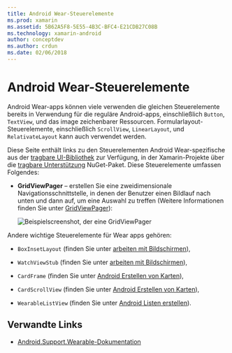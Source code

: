 ```yaml
---
title: Android Wear-Steuerelemente
ms.prod: xamarin
ms.assetid: 5B62A5F8-5E55-4B3C-BFC4-E21CDB27C08B
ms.technology: xamarin-android
author: conceptdev
ms.author: crdun
ms.date: 02/06/2018
---
```


# <a name="android-wear-controls"></a>Android Wear-Steuerelemente

Android Wear-apps können viele verwenden die gleichen Steuerelemente bereits in Verwendung für die reguläre Android-apps, einschließlich `Button`, `TextView`, und das image zeichenbarer Ressourcen. Formularlayout-Steuerelemente, einschließlich `ScrollView`, `LinearLayout`, und `RelativateLayout` kann auch verwendet werden.

Diese Seite enthält links zu den Steuerelementen Android Wear-spezifische aus der [tragbare UI-Bibliothek](https://developer.android.com/training/wearables/apps/layouts.html#UiLibrary) zur Verfügung, in der Xamarin-Projekte über die [tragbare Unterstützung](https://www.nuget.org/packages/Xamarin.Android.Wear/) NuGet-Paket. Diese Steuerelemente umfassen Folgendes:

-   **GridViewPager** &ndash; erstellen Sie eine zweidimensionale Navigationsschnittstelle, in denen der Benutzer einen Bildlauf nach unten und dann auf, um eine Auswahl zu treffen (Weitere Informationen finden Sie unter [GridViewPager](~/android/wear/user-interface/controls/gridviewpager.md)):

    ![Beispielscreenshot, der eine GridViewPager](images/gridviewpager.png)

Andere wichtige Steuerelemente für Wear apps gehören:

* `BoxInsetLayout` (finden Sie unter [arbeiten mit Bildschirmen](~/android/wear/screen-sizes.md)),

* `WatchViewStub` (finden Sie unter [arbeiten mit Bildschirmen](~/android/wear/screen-sizes.md)),

* `CardFrame` (finden Sie unter [Android Erstellen von Karten](https://developer.android.com/training/wearables/ui/cards.html)),

* `CardScrollView` (finden Sie unter [Android Erstellen von Karten](https://developer.android.com/training/wearables/ui/cards.html)),

* `WearableListView` (finden Sie unter [Android Listen erstellen](https://developer.android.com/training/wearables/ui/lists.html)).


## <a name="related-links"></a>Verwandte Links

- [Android.Support.Wearable-Dokumentation](https://developer.android.com/reference/android/support/wearable/view/package-summary.html)
